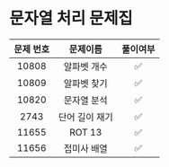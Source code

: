 # 문자열 처리 문제집
|문제 번호|문제이름|풀이여부|
|:---:|:---:|:---:|
|10808|알파벳 개수|✅|
|10809|알파벳 찾기|✅|
|10820|문자열 분석|✅|
|2743|단어 길이 재기|✅|
|11655|ROT 13|✅|
|11656|접미사 배열|✅|
